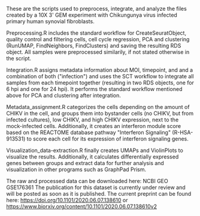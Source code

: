 These are the scripts used to preprocess, integrate, and analyze the files created by a 10X 3' GEM experiment with Chikungunya virus infected primary human synovial fibroblasts.



Preprocessing.R includes the standard workflow for CreateSeuratObject, quality control and filtering cells, cell cycle regression, PCA and clustering (RunUMAP, FindNeighbors, FindClusters) and saving the resulting RDS object. All samples were preprocessed similarily, if not stated otherwise in the script.

Integration.R assigns metadata information about MOI, timepoint, and and a combination of both ("infection") and uses the SCT workflow to integrate all samples from each timepoint together (resulting in two RDS objects, one for 6 hpi and one for 24 hpi). It performs the standard workflow mentioned above for PCA and clustering after integration. 

Metadata_assignment.R categorizes the cells depending on the amount of CHIKV in the cell, and groups them into bystander cells (no CHIKV, but from infected cultures), low CHIKV, and high CHIKV expression, next to the mock-infected cells. Additionally, it creates an interferon module score based on the REACTOME database pathway "Interferon Signaling" (R-HSA-913531) to score each cell for its expression of interferon signaling genes.

Visualization_data-extraction.R finally creates UMAPs and ViolinPlots to visualize the results. Additionally, it calculates differentially expressed genes between groups and extract data for further analysis and visualization in other programs such as GraphPad Prism.


The raw and processed data can be downloaded here: NCBI GEO GSE176361
The publication for this dataset is currently under review and will be posted as soon as it is published.
The current preprint can be found here: https://doi.org/10.1101/2020.06.07.138610 or https://www.biorxiv.org/content/10.1101/2020.06.07.138610v2
